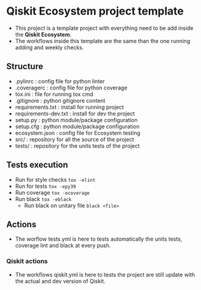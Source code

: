 # Qiskit Ecosystem project template
- This project is a template project with everything need to be add inside the __Qiskit Ecosystem__.
- The workflows inside this template are the same than the one running adding and weekly checks.

## Structure
- .pylinrc : config file for python linter
- .coveragerc : config file for python coverage
- tox.ini : file for running tox cmd
- .gitignore : python gitignore content
- requirements.txt : install for running project
- requirements-dev.txt : install for dev the project
- setup.py : python module/package configuration
- setup.cfg : python module/package configuration
- ecosystem.json : config file for Ecosystem testing
- src/ : repository for all the source of the project
- tests/ : repository for the units tests of the project

## Tests execution
- Run for style checks `tox -elint`
- Run for tests `tox -epy39`
- Run coverage `tox -ecoverage`
- Run black `tox -eblack`
  - Run black on unitary file `black <file>`

## Actions
- The worflow tests.yml is here to tests automatically the units tests, coverage lint and black at every push.

### Qiskit actions
- The workflows qiskit.yml is here to tests the project are still update with the actual and dev version of Qiskit.
